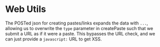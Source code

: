 # Web Utils
The POSTed json for creating pastes/links expands the data with `...`, allowing us to overwrite the `type` parameter in createPaste such that we submit a URL as if it were a paste. This bypasses the URL check, and we can just provide a `javascript:` URL to get XSS.
